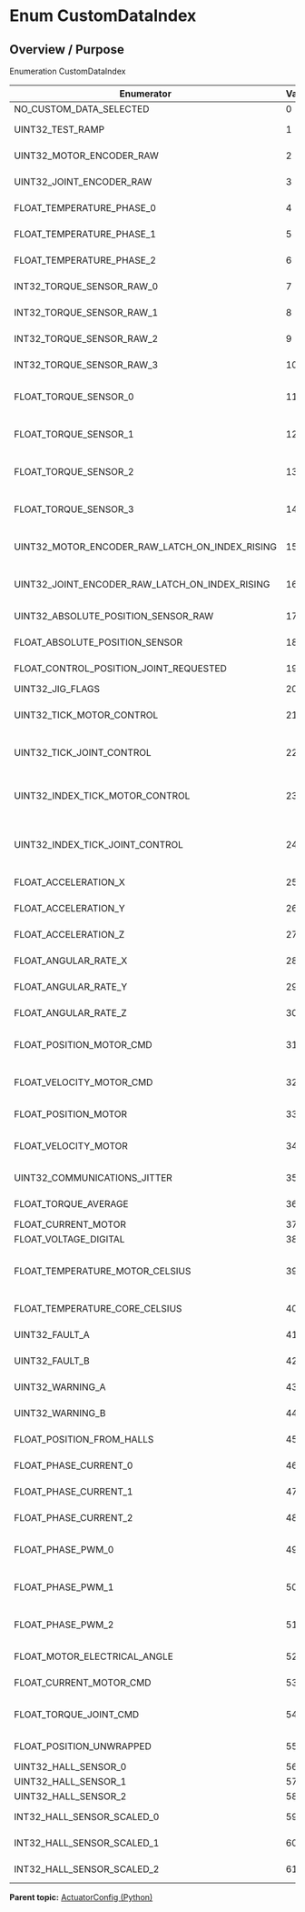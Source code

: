 # Enum CustomDataIndex

## Overview / Purpose

Enumeration CustomDataIndex

|Enumerator|Value|Description|
|----------|-----|-----------|
|NO\_CUSTOM\_DATA\_SELECTED|0|No custom data selected|
|UINT32\_TEST\_RAMP|1|Incremental value used for test and validation|
|UINT32\_MOTOR\_ENCODER\_RAW|2|Rotor optical encoder incremental value \(raw\)|
|UINT32\_JOINT\_ENCODER\_RAW|3|Joint optical encoder incremental value \(raw\)|
|FLOAT\_TEMPERATURE\_PHASE\_0|4|Motor phase 0 temperature \(degrees Celsius\)|
|FLOAT\_TEMPERATURE\_PHASE\_1|5|Motor phase 1 temperature \(degrees Celsius\)|
|FLOAT\_TEMPERATURE\_PHASE\_2|6|Motor phase 2 temperature \(degrees Celsius\)|
|INT32\_TORQUE\_SENSOR\_RAW\_0|7|Individual torque sensor strain gauge 0 ADC value \(raw\)|
|INT32\_TORQUE\_SENSOR\_RAW\_1|8|Individual torque sensor strain gauge 1 ADC value \(raw\)|
|INT32\_TORQUE\_SENSOR\_RAW\_2|9|Individual torque sensor strain gauge 2 ADC value \(raw\)|
|INT32\_TORQUE\_SENSOR\_RAW\_3|10|Individual torque sensor strain gauge 3 ADC value \(raw\)|
|FLOAT\_TORQUE\_SENSOR\_0|11|Individual torque sensor strain gauge 0 converted value \(Newton-meters\)|
|FLOAT\_TORQUE\_SENSOR\_1|12|Individual torque sensor strain gauge 1 converted value \(Newton-meters\)|
|FLOAT\_TORQUE\_SENSOR\_2|13|Individual torque sensor strain gauge 2 converted value \(Newton-meters\)|
|FLOAT\_TORQUE\_SENSOR\_3|14|Individual torque sensor strain gauge 3 converted value \(Newton-meters\)|
|UINT32\_MOTOR\_ENCODER\_RAW\_LATCH\_ON\_INDEX\_RISING|15|Rotor optical encoder incremental value at last index signal rising edge \(raw\)|
|UINT32\_JOINT\_ENCODER\_RAW\_LATCH\_ON\_INDEX\_RISING|16|Joint optical encoder incremental value at last index signal rising edge \(raw\)|
|UINT32\_ABSOLUTE\_POSITION\_SENSOR\_RAW|17|Absolute position sensor integer value \(raw\)|
|FLOAT\_ABSOLUTE\_POSITION\_SENSOR|18|Absolute position sensor converted value \(degrees\)|
|FLOAT\_CONTROL\_POSITION\_JOINT\_REQUESTED|19|Last axis position command received via Ethernet|
|UINT32\_JIG\_FLAGS|20|Jig status flags \(internal use\)|
|UINT32\_TICK\_MOTOR\_CONTROL|21|Rotor optical encoder incremental value corrected for counter overflow \(raw\)|
|UINT32\_TICK\_JOINT\_CONTROL|22|Joint optical encoder incremental value corrected for counter overflow \(raw\)|
|UINT32\_INDEX\_TICK\_MOTOR\_CONTROL|23|Rotor optical encoder incremental value corrected for counter overflow at last index signal rising edge \(raw\)|
|UINT32\_INDEX\_TICK\_JOINT\_CONTROL|24|Joint optical encoder incremental value corrected for counter overflow at last index signal rising edge \(raw\)|
|FLOAT\_ACCELERATION\_X|25|x-axis acceleration \(meters per second squared\)|
|FLOAT\_ACCELERATION\_Y|26|y-axis acceleration \(meters per second squared\)|
|FLOAT\_ACCELERATION\_Z|27|z-axis acceleration \(meters per second squared\)|
|FLOAT\_ANGULAR\_RATE\_X|28|x-axis angular velocity \(degrees per second\)|
|FLOAT\_ANGULAR\_RATE\_Y|29|y-axis angular velocity \(degrees per second\)|
|FLOAT\_ANGULAR\_RATE\_Z|30|z-axis angular velocity \(degrees per second\)|
|FLOAT\_POSITION\_MOTOR\_CMD|31|Axis position command sent to motor position control loop \(degrees\)|
|FLOAT\_VELOCITY\_MOTOR\_CMD|32|Axis velocity command sent to motor velocity control loop \(degrees per second\)|
|FLOAT\_POSITION\_MOTOR|33|Actuator position measured by rotor optical encoder \(degrees\)|
|FLOAT\_VELOCITY\_MOTOR|34|Actuator angular velocity measured by rotor optical encoder \(degrees per second\)|
|UINT32\_COMMUNICATIONS\_JITTER|35|Jitter from the communication \(microseconds\)|
|FLOAT\_TORQUE\_AVERAGE|36|Actuator torque \(Newton-meters\)|
|FLOAT\_CURRENT\_MOTOR|37|Motor current \(Amperes\)|
|FLOAT\_VOLTAGE\_DIGITAL|38|Main board voltage \(Volts\)|
|FLOAT\_TEMPERATURE\_MOTOR\_CELSIUS|39|Motor temperature \(maximum of the three \(3\) phase temperatures\) \(degrees Celsius\)|
|FLOAT\_TEMPERATURE\_CORE\_CELSIUS|40|Microcontroller temperature \(degrees Celsius\)|
|UINT32\_FAULT\_A|41|Bank A faults \(see ActuatorConfig.SafetyIdentifier\)|
|UINT32\_FAULT\_B|42|Bank B faults \(see ActuatorConfig.SafetyIdentifier\)|
|UINT32\_WARNING\_A|43|Bank A warnings \(see ActuatorConfig.SafetyIdentifier\)|
|UINT32\_WARNING\_B|44|Bank B warnings \(see ActuatorConfig.SafetyIdentifier\)|
|FLOAT\_POSITION\_FROM\_HALLS|45|Actuator position measured by motor hall sensors \(degrees\)|
|FLOAT\_PHASE\_CURRENT\_0|46|Motor phase 0 current \(Amperes\)|
|FLOAT\_PHASE\_CURRENT\_1|47|Motor phase 1 current \(Amperes\)|
|FLOAT\_PHASE\_CURRENT\_2|48|Motor phase 2 current \(Amperes\)|
|FLOAT\_PHASE\_PWM\_0|49|Pulse width modulation duty cycle applied to motor phase 0 \(percentage\)|
|FLOAT\_PHASE\_PWM\_1|50|Pulse width modulation duty cycle applied to motor phase 1 \(percentage\)|
|FLOAT\_PHASE\_PWM\_2|51|Pulse width modulation duty cycle applied to motor phase 2 \(percentage\)|
|FLOAT\_MOTOR\_ELECTRICAL\_ANGLE|52|Motor electrical angle \(degrees\)|
|FLOAT\_CURRENT\_MOTOR\_CMD|53|Motor current command sent to motor drive \(Amperes\)|
|FLOAT\_TORQUE\_JOINT\_CMD|54|Axis torque command sent to joint torque control loop \(Newton-meters\)|
|FLOAT\_POSITION\_UNWRAPPED|55|Actuator position unwrapped \(degrees\)|
|UINT32\_HALL\_SENSOR\_0|56|Hall sensor 0 value \(raw\)|
|UINT32\_HALL\_SENSOR\_1|57|Hall sensor 1 value \(raw\)|
|UINT32\_HALL\_SENSOR\_2|58|Hall sensor 2 value \(raw\)|
|INT32\_HALL\_SENSOR\_SCALED\_0|59|Hall sensor 0 scaled value \(raw\)|
|INT32\_HALL\_SENSOR\_SCALED\_1|60|Hall sensor 1 scaled value \(raw\)|
|INT32\_HALL\_SENSOR\_SCALED\_2|61|Hall sensor 2 scaled value \(raw\)|

**Parent topic:** [ActuatorConfig \(Python\)](../../summary_pages/ActuatorConfig.md)

